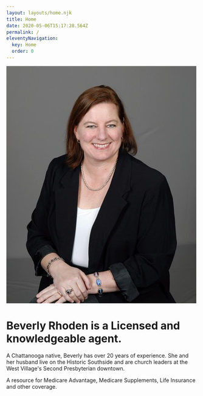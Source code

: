 ```yaml
---
layout: layouts/home.njk
title: Home
date: 2020-05-06T15:17:28.564Z
permalink: /
eleventyNavigation:
  key: Home
  order: 0
---
```

<div class="home-grid">
<div class="left">

![Beverly Rhoden](/static/img/BRphoto.jpg)

</div>
<div class="right">

<h1>Beverly Rhoden is a Licensed and knowledgeable agent.</h1>

A Chattanooga native, Beverly has over 20 years of experience. She and her husband live on the Historic Southside and are church leaders at the West Village's Second Presbyterian downtown. 

A resource for Medicare Advantage, Medicare Supplements, Life Insurance and other coverage.

</div>
</div>